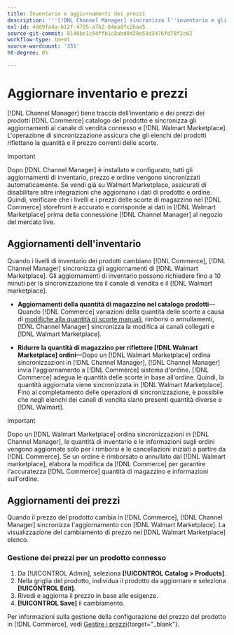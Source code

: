 ```yaml
---
title: Inventario e aggiornamenti dei prezzi
description: '''[!DNL Channel Manager] sincronizza l''inventario e gli aggiornamenti dei prezzi tra [!DNL Commerce] e [!DNL Walmart Marketplace] per gestire le operazioni dei canali di vendita [!DNL Commerce] Amministratore'
exl-id: 4dd9fa4a-b12f-4795-a7b2-84ea0fc26aa5
source-git-commit: 8146be1c94ffb1c8abd0d28e53d3476fd78f2c62
workflow-type: tm+mt
source-wordcount: '351'
ht-degree: 0%

---
```


# Aggiornare inventario e prezzi

[!DNL Channel Manager] tiene traccia dell’inventario e dei prezzi dei prodotti [!DNL Commerce] catalogo del prodotto e sincronizza gli aggiornamenti al canale di vendita connesso e [!DNL Walmart Marketplace]. L&#39;operazione di sincronizzazione assicura che gli elenchi dei prodotti riflettano la quantità e il prezzo correnti delle scorte.


>[!IMPORTANT]
>
>Dopo [!DNL Channel Manager] è installato e configurato, tutti gli aggiornamenti di inventario, prezzo e ordine vengono sincronizzati automaticamente. Se vendi già su Walmart Marketplace, assicurati di disabilitare altre integrazioni che aggiornano i dati di prodotto e ordine. Quindi, verificare che i livelli e i prezzi delle scorte di magazzino nel [!DNL Commerce] storefront è accurato e corrisponde ai dati in [!DNL Walmart Marketplace] prima della connessione [!DNL Channel Manager] al negozio del mercato live.


## Aggiornamenti dell&#39;inventario

Quando i livelli di inventario dei prodotti cambiano [!DNL Commerce], [!DNL Channel Manager] sincronizza gli aggiornamenti di [!DNL Walmart Marketplace]. Gli aggiornamenti di inventario possono richiedere fino a 10 minuti per la sincronizzazione tra il canale di vendita e il [!DNL Walmart marketplace].

* **Aggiornamenti della quantità di magazzino nel catalogo prodotti**—Quando [!DNL Commerce] variazioni della quantità delle scorte a causa di [modifiche alla quantità di scorte manuali](https://docs.magento.com/user-guide/catalog/inventory-product-quantity.html), rimborsi o annullamenti, [!DNL Channel Manager] sincronizza la modifica ai canali collegati e [!DNL Walmart Marketplace].

* **Ridurre la quantità di magazzino per riflettere [!DNL Walmart Marketplace] ordini**—Dopo un [!DNL Walmart Marketplace] ordina sincronizzazioni in [!DNL Channel Manager], [!DNL Channel Manager] invia l&#39;aggiornamento a [!DNL Commerce] sistema d&#39;ordine. [!DNL Commerce] adegua le quantità delle scorte in base all&#39;ordine. Quindi, la quantità aggiornata viene sincronizzata in [!DNL Walmart Marketplace]. Fino al completamento delle operazioni di sincronizzazione, è possibile che negli elenchi dei canali di vendita siano presenti quantità diverse e [!DNL Walmart].

>[!IMPORTANT]
>
>Dopo un [!DNL Walmart Marketplace] ordina sincronizzazioni in [!DNL Channel Manager], le quantità di inventario e le informazioni sugli ordini vengono aggiornate solo per i rimborsi e le cancellazioni iniziati a partire da [!DNL Commerce]. Se un ordine è rimborsato o annullato dal [!DNL Walmart marketplace], elabora la modifica da [!DNL Commerce] per garantire l&#39;accuratezza [!DNL Commerce] quantità di magazzino e informazioni sull&#39;ordine.

## Aggiornamenti dei prezzi

Quando il prezzo del prodotto cambia in [!DNL Commerce], [!DNL Channel Manager] sincronizza l&#39;aggiornamento con [!DNL Walmart Marketplace]. La visualizzazione del cambiamento di prezzo nel [!DNL Walmart Marketplace] elenco.

### Gestione dei prezzi per un prodotto connesso

1. Da [!UICONTROL Admin], seleziona **[!UICONTROL Catalog > Products]**.
1. Nella griglia del prodotto, individua il prodotto da aggiornare e seleziona **[!UICONTROL Edit]**.
1. Rivedi e aggiorna il prezzo in base alle esigenze.
1. **[!UICONTROL Save]** il cambiamento.

Per informazioni sulla gestione della configurazione del prezzo del prodotto in [!DNL Commerce], vedi [Gestire i prezzi](https://docs.magento.com/user-guide/catalog/pricing.html){target=&quot;_blank&quot;}.
